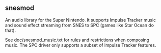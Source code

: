 ## snesmod

An audio library for the Super Nintendo. It supports Impulse Tracker music and sound
effect streaming from SNES to SPC (games like Star Ocean do that).

See doc/snesmod_music.txt for rules and restrictions when composing music. The SPC driver
only supports a subset of Impulse Tracker features.